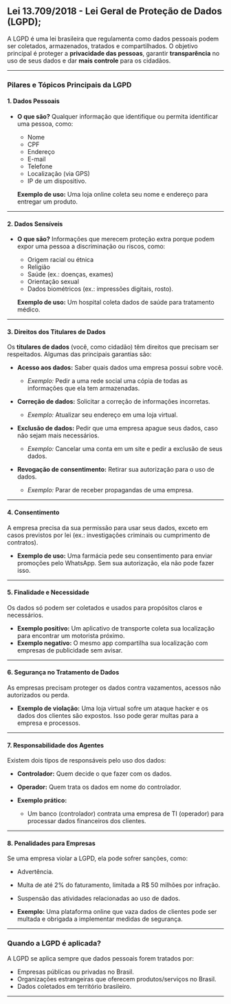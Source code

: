 ## Lei 13.709/2018 - Lei Geral de Proteção de Dados (LGPD);

A LGPD é uma lei brasileira que regulamenta como dados pessoais podem ser coletados, armazenados, tratados e compartilhados. O objetivo principal é proteger a **privacidade das pessoas**, garantir **transparência** no uso de seus dados e dar **mais controle** para os cidadãos.

---

### **Pilares e Tópicos Principais da LGPD**

#### **1. Dados Pessoais**

- **O que são?** Qualquer informação que identifique ou permita identificar uma pessoa, como:
    
    - Nome
    - CPF
    - Endereço
    - E-mail
    - Telefone
    - Localização (via GPS)
    - IP de um dispositivo.
    
    **Exemplo de uso:** Uma loja online coleta seu nome e endereço para entregar um produto.
    

---

#### **2. Dados Sensíveis**

- **O que são?** Informações que merecem proteção extra porque podem expor uma pessoa a discriminação ou riscos, como:
    
    - Origem racial ou étnica
    - Religião
    - Saúde (ex.: doenças, exames)
    - Orientação sexual
    - Dados biométricos (ex.: impressões digitais, rosto).
    
    **Exemplo de uso:** Um hospital coleta dados de saúde para tratamento médico.
    

---

#### **3. Direitos dos Titulares de Dados**

Os **titulares de dados** (você, como cidadão) têm direitos que precisam ser respeitados. Algumas das principais garantias são:

- **Acesso aos dados:** Saber quais dados uma empresa possui sobre você.
    
    - _Exemplo:_ Pedir a uma rede social uma cópia de todas as informações que ela tem armazenadas.
- **Correção de dados:** Solicitar a correção de informações incorretas.
    
    - _Exemplo:_ Atualizar seu endereço em uma loja virtual.
- **Exclusão de dados:** Pedir que uma empresa apague seus dados, caso não sejam mais necessários.
    
    - _Exemplo:_ Cancelar uma conta em um site e pedir a exclusão de seus dados.
- **Revogação de consentimento:** Retirar sua autorização para o uso de dados.
    
    - _Exemplo:_ Parar de receber propagandas de uma empresa.

---

#### **4. Consentimento**

A empresa precisa da sua permissão para usar seus dados, exceto em casos previstos por lei (ex.: investigações criminais ou cumprimento de contratos).

- **Exemplo de uso:** Uma farmácia pede seu consentimento para enviar promoções pelo WhatsApp. Sem sua autorização, ela não pode fazer isso.

---

#### **5. Finalidade e Necessidade**

Os dados só podem ser coletados e usados para propósitos claros e necessários.

- **Exemplo positivo:** Um aplicativo de transporte coleta sua localização para encontrar um motorista próximo.
- **Exemplo negativo:** O mesmo app compartilha sua localização com empresas de publicidade sem avisar.

---

#### **6. Segurança no Tratamento de Dados**

As empresas precisam proteger os dados contra vazamentos, acessos não autorizados ou perda.

- **Exemplo de violação:** Uma loja virtual sofre um ataque hacker e os dados dos clientes são expostos. Isso pode gerar multas para a empresa e processos.

---

#### **7. Responsabilidade dos Agentes**

Existem dois tipos de responsáveis pelo uso dos dados:

- **Controlador:** Quem decide o que fazer com os dados.
    
- **Operador:** Quem trata os dados em nome do controlador.
    
- **Exemplo prático:**
    
    - Um banco (controlador) contrata uma empresa de TI (operador) para processar dados financeiros dos clientes.

---

#### **8. Penalidades para Empresas**

Se uma empresa violar a LGPD, ela pode sofrer sanções, como:

- Advertência.
    
- Multa de até 2% do faturamento, limitada a R$ 50 milhões por infração.
    
- Suspensão das atividades relacionadas ao uso de dados.
    
- **Exemplo:** Uma plataforma online que vaza dados de clientes pode ser multada e obrigada a implementar medidas de segurança.
    

---

### **Quando a LGPD é aplicada?**

A LGPD se aplica sempre que dados pessoais forem tratados por:

- Empresas públicas ou privadas no Brasil.
- Organizações estrangeiras que oferecem produtos/serviços no Brasil.
- Dados coletados em território brasileiro.
---

